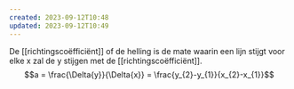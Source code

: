 ```yaml
---
created: 2023-09-12T10:48
updated: 2023-09-12T10:49
---
```

De [[richtingscoëfficiënt]]  of de helling is de mate waarin een lijn stijgt voor elke x zal de y stijgen met de [[richtingscoëfficiënt]].
$$a = \frac{\Delta{y}}{\Delta{x}} = \frac{y_{2}-y_{1}}{x_{2}-x_{1}}$$